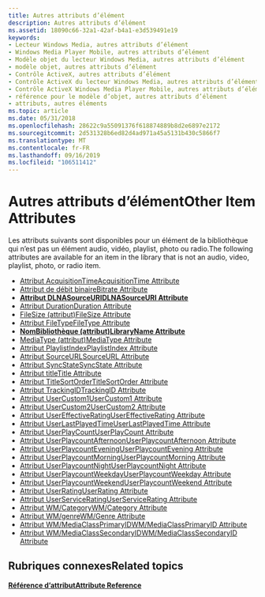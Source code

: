 ```yaml
---
title: Autres attributs d’élément
description: Autres attributs d’élément
ms.assetid: 18090c66-32a1-42af-b4a1-e3d539491e19
keywords:
- Lecteur Windows Media, autres attributs d’élément
- Windows Media Player Mobile, autres attributs d’élément
- Modèle objet du lecteur Windows Media, autres attributs d’élément
- modèle objet, autres attributs d’élément
- Contrôle ActiveX, autres attributs d’élément
- Contrôle ActiveX du lecteur Windows Media, autres attributs d’élément
- Contrôle ActiveX Windows Media Player Mobile, autres attributs d’élément
- référence pour le modèle d’objet, autres attributs d’élément
- attributs, autres éléments
ms.topic: article
ms.date: 05/31/2018
ms.openlocfilehash: 28622c9a55091376f618874889b8d2e6897e2172
ms.sourcegitcommit: 2d531328b6ed82d4ad971a45a5131b430c5866f7
ms.translationtype: MT
ms.contentlocale: fr-FR
ms.lasthandoff: 09/16/2019
ms.locfileid: "106511412"
---
```

# <a name="other-item-attributes"></a><span data-ttu-id="937a1-112">Autres attributs d’élément</span><span class="sxs-lookup"><span data-stu-id="937a1-112">Other Item Attributes</span></span>

<span data-ttu-id="937a1-113">Les attributs suivants sont disponibles pour un élément de la bibliothèque qui n’est pas un élément audio, vidéo, playlist, photo ou radio.</span><span class="sxs-lookup"><span data-stu-id="937a1-113">The following attributes are available for an item in the library that is not an audio, video, playlist, photo, or radio item.</span></span>

-   [<span data-ttu-id="937a1-114">Attribut AcquisitionTime</span><span class="sxs-lookup"><span data-stu-id="937a1-114">AcquisitionTime Attribute</span></span>](acquisitiontime-attribute.md)
-   [<span data-ttu-id="937a1-115">Attribut de débit binaire</span><span class="sxs-lookup"><span data-stu-id="937a1-115">Bitrate Attribute</span></span>](bitrate-attribute.md)
-   [<span data-ttu-id="937a1-116">**Attribut DLNASourceURI**</span><span class="sxs-lookup"><span data-stu-id="937a1-116">**DLNASourceURI Attribute**</span></span>](dlnasourceuri-attribute.md)
-   [<span data-ttu-id="937a1-117">Attribut Duration</span><span class="sxs-lookup"><span data-stu-id="937a1-117">Duration Attribute</span></span>](duration-attribute.md)
-   [<span data-ttu-id="937a1-118">FileSize (attribut)</span><span class="sxs-lookup"><span data-stu-id="937a1-118">FileSize Attribute</span></span>](filesize-attribute.md)
-   [<span data-ttu-id="937a1-119">Attribut FileType</span><span class="sxs-lookup"><span data-stu-id="937a1-119">FileType Attribute</span></span>](filetype-attribute.md)
-   [<span data-ttu-id="937a1-120">**NomBibliothèque (attribut)**</span><span class="sxs-lookup"><span data-stu-id="937a1-120">**LibraryName Attribute**</span></span>](libraryname-attribute.md)
-   [<span data-ttu-id="937a1-121">MediaType (attribut)</span><span class="sxs-lookup"><span data-stu-id="937a1-121">MediaType Attribute</span></span>](mediatype-attribute.md)
-   [<span data-ttu-id="937a1-122">Attribut PlaylistIndex</span><span class="sxs-lookup"><span data-stu-id="937a1-122">PlaylistIndex Attribute</span></span>](playlistindex-attribute.md)
-   [<span data-ttu-id="937a1-123">Attribut SourceURL</span><span class="sxs-lookup"><span data-stu-id="937a1-123">SourceURL Attribute</span></span>](sourceurl-attribute.md)
-   [<span data-ttu-id="937a1-124">Attribut SyncState</span><span class="sxs-lookup"><span data-stu-id="937a1-124">SyncState Attribute</span></span>](syncstate-attribute.md)
-   [<span data-ttu-id="937a1-125">Attribut title</span><span class="sxs-lookup"><span data-stu-id="937a1-125">Title Attribute</span></span>](title-attribute.md)
-   [<span data-ttu-id="937a1-126">Attribut TitleSortOrder</span><span class="sxs-lookup"><span data-stu-id="937a1-126">TitleSortOrder Attribute</span></span>](titlesortorder-attribute.md)
-   [<span data-ttu-id="937a1-127">Attribut TrackingID</span><span class="sxs-lookup"><span data-stu-id="937a1-127">TrackingID Attribute</span></span>](trackingid-attribute.md)
-   [<span data-ttu-id="937a1-128">Attribut UserCustom1</span><span class="sxs-lookup"><span data-stu-id="937a1-128">UserCustom1 Attribute</span></span>](usercustom1-attribute.md)
-   [<span data-ttu-id="937a1-129">Attribut UserCustom2</span><span class="sxs-lookup"><span data-stu-id="937a1-129">UserCustom2 Attribute</span></span>](usercustom2-attribute.md)
-   [<span data-ttu-id="937a1-130">Attribut UserEffectiveRating</span><span class="sxs-lookup"><span data-stu-id="937a1-130">UserEffectiveRating Attribute</span></span>](usereffectiverating-attribute.md)
-   [<span data-ttu-id="937a1-131">Attribut UserLastPlayedTime</span><span class="sxs-lookup"><span data-stu-id="937a1-131">UserLastPlayedTime Attribute</span></span>](userlastplayedtime-attribute.md)
-   [<span data-ttu-id="937a1-132">Attribut UserPlayCount</span><span class="sxs-lookup"><span data-stu-id="937a1-132">UserPlayCount Attribute</span></span>](userplaycount-attribute.md)
-   [<span data-ttu-id="937a1-133">Attribut UserPlaycountAfternoon</span><span class="sxs-lookup"><span data-stu-id="937a1-133">UserPlaycountAfternoon Attribute</span></span>](userplaycountafternoon-attribute.md)
-   [<span data-ttu-id="937a1-134">Attribut UserPlaycountEvening</span><span class="sxs-lookup"><span data-stu-id="937a1-134">UserPlaycountEvening Attribute</span></span>](userplaycountevening-attribute.md)
-   [<span data-ttu-id="937a1-135">Attribut UserPlaycountMorning</span><span class="sxs-lookup"><span data-stu-id="937a1-135">UserPlaycountMorning Attribute</span></span>](userplaycountmorning-attribute.md)
-   [<span data-ttu-id="937a1-136">Attribut UserPlaycountNight</span><span class="sxs-lookup"><span data-stu-id="937a1-136">UserPlaycountNight Attribute</span></span>](userplaycountnight-attribute.md)
-   [<span data-ttu-id="937a1-137">Attribut UserPlaycountWeekday</span><span class="sxs-lookup"><span data-stu-id="937a1-137">UserPlaycountWeekday Attribute</span></span>](userplaycountweekday-attribute.md)
-   [<span data-ttu-id="937a1-138">Attribut UserPlaycountWeekend</span><span class="sxs-lookup"><span data-stu-id="937a1-138">UserPlaycountWeekend Attribute</span></span>](userplaycountweekend-attribute.md)
-   [<span data-ttu-id="937a1-139">Attribut UserRating</span><span class="sxs-lookup"><span data-stu-id="937a1-139">UserRating Attribute</span></span>](userrating-attribute.md)
-   [<span data-ttu-id="937a1-140">Attribut UserServiceRating</span><span class="sxs-lookup"><span data-stu-id="937a1-140">UserServiceRating Attribute</span></span>](userservicerating-attribute.md)
-   [<span data-ttu-id="937a1-141">Attribut WM/Category</span><span class="sxs-lookup"><span data-stu-id="937a1-141">WM/Category Attribute</span></span>](wm-category-attribute.md)
-   [<span data-ttu-id="937a1-142">Attribut WM/genre</span><span class="sxs-lookup"><span data-stu-id="937a1-142">WM/Genre Attribute</span></span>](wm-genre-attribute.md)
-   [<span data-ttu-id="937a1-143">Attribut WM/MediaClassPrimaryID</span><span class="sxs-lookup"><span data-stu-id="937a1-143">WM/MediaClassPrimaryID Attribute</span></span>](wm-mediaclassprimaryid-attribute.md)
-   [<span data-ttu-id="937a1-144">Attribut WM/MediaClassSecondaryID</span><span class="sxs-lookup"><span data-stu-id="937a1-144">WM/MediaClassSecondaryID Attribute</span></span>](wm-mediaclasssecondaryid-attribute.md)

## <a name="related-topics"></a><span data-ttu-id="937a1-145">Rubriques connexes</span><span class="sxs-lookup"><span data-stu-id="937a1-145">Related topics</span></span>

<dl> <dt>

[<span data-ttu-id="937a1-146">**Référence d’attribut**</span><span class="sxs-lookup"><span data-stu-id="937a1-146">**Attribute Reference**</span></span>](attribute-reference.md)
</dt> </dl>

 

 




